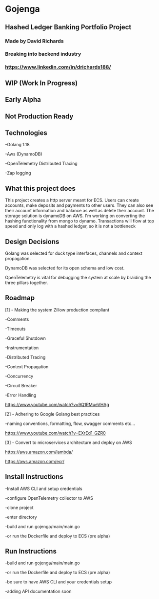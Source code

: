 # Gojenga
## Hashed Ledger Banking Portfolio Project

### Made by David Richards
### Breaking into backend industry
### https://www.linkedin.com/in/drichards188/

## **WIP (Work In Progress)**

## **Early Alpha**

## **Not Production Ready**

## Technologies
-Golang 1.18

-Aws (DynamoDB)

-OpenTelemetry Distributed Tracing

-Zap logging

## **What this project does**<br>
This project creates a http server meant for ECS. Users can create accounts, make deposits and payments to
other users. They can also see their account information and balance as well as delete their account. The storage solution 
is dynamoDB on AWS. I'm working on converting the hashing functionality from mongo to dynamo. Transactions will flow 
at top speed and only log with a hashed ledger, so it is not a bottleneck

## **Design Decisions**<br>
Golang was selected for duck type interfaces, channels and context propagation.

DynamoDB was selected for its open schema and low cost.

OpenTelemetry is vital for debugging the system at scale by braiding the three pillars together.

## **Roadmap**<br>
[1] - Making the system Zillow production compliant

-Comments

-Timeouts

-Graceful Shutdown

-Instrumentation

-Distributed Tracing

-Context Propagation

-Concurrency

-Circuit Breaker

-Error Handling

https://www.youtube.com/watch?v=9Q1RMueVHAg

[2] - Adhering to Google Golang best practices

-naming conventions, formatting, flow, swagger comments etc...

https://www.youtube.com/watch?v=EXrEd1-GZR0

[3] - Convert to microservices architecture and deploy on AWS

https://aws.amazon.com/lambda/

https://aws.amazon.com/ecr/

## **Install Instructions**<br>
-Install AWS CLI and setup credentials

-configure OpenTelemetry collector to AWS

-clone project

-enter directory

-build and run gojenga/main/main.go

-or run the Dockerfile and deploy to ECS (pre alpha)

## **Run Instructions**<br>

-build and run gojenga/main/main.go

-or run the Dockerfile and deploy to ECS (pre alpha)

-be sure to have AWS CLI and your credentials setup

-adding API documentation soon